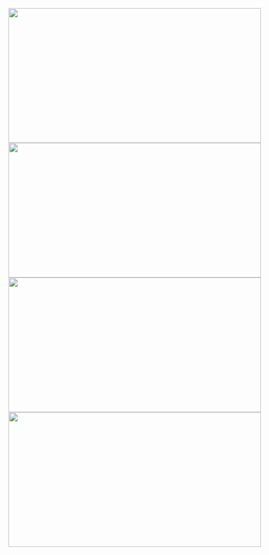 
<p float="left">
  
<img src="https://user-images.githubusercontent.com/6796645/106355440-ebaffe80-6308-11eb-909f-195a0fbc81cc.PNG" width="500" height="266">
<img src="https://user-images.githubusercontent.com/6796645/106355441-ece12b80-6308-11eb-911e-7315daab9bb2.png" width="500" height="266">
<img src="https://user-images.githubusercontent.com/6796645/106355443-ece12b80-6308-11eb-916a-011851802b9a.png" width="500" height="266">
<img src="https://user-images.githubusercontent.com/6796645/106355444-ed79c200-6308-11eb-9b4c-73e26b9a31c8.png" width="500" height="266">

</p>
